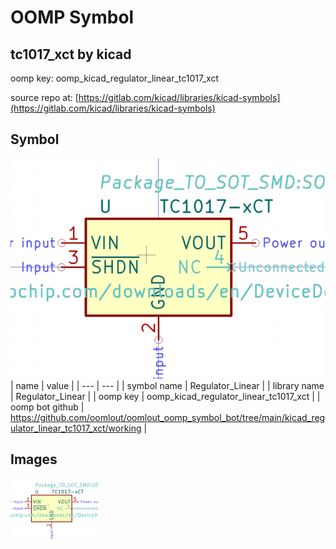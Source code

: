 # OOMP Symbol  
## tc1017_xct  by kicad  
  
oomp key: oomp_kicad_regulator_linear_tc1017_xct  
  
source repo at: [https://gitlab.com/kicad/libraries/kicad-symbols](https://gitlab.com/kicad/libraries/kicad-symbols)  
## Symbol  
  
[![working.png](working_600.png)](working.png)  
| name | value | 
| --- | --- | 
| symbol name | Regulator_Linear | 
| library name | Regulator_Linear | 
| oomp key | oomp_kicad_regulator_linear_tc1017_xct | 
| oomp bot github | https://github.com/oomlout/oomlout_oomp_symbol_bot/tree/main/kicad_regulator_linear_tc1017_xct/working | 
## Images  
  
[![working.png](working_140.png)](working.png)  
